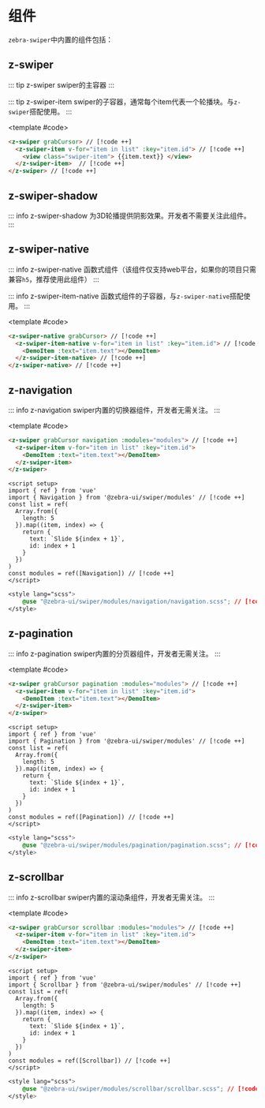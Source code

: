 # 组件

`zebra-swiper`中内置的组件包括：

## z-swiper

::: tip z-swiper <Badge type="tip" text="核心组件" />
swiper的主容器
:::

::: tip z-swiper-item <Badge type="tip" text="核心组件" />
swiper的子容器，通常每个item代表一个轮播块。与`z-swiper`搭配使用。
:::

<script setup>
  import {
   ref
  } from 'vue';
  import { Navigation,Pagination,Scrollbar } from "@zebra-ui/swiper/modules"
  const list = ref(Array.from({
   length: 5
  }).map((item, index) => {
    return {
     text: `Slide ${index + 1}`,
     id: index + 1
    }
   }
  ))
  const modules = ref([Navigation,Pagination,Scrollbar])
</script>

<DemoBlock expanded>
<z-swiper grabCursor>
  <z-swiper-item v-for="item in list" :key="item.id">
    <DemoItem :text="item.text"></DemoItem>
  </z-swiper-item>
</z-swiper>

<template #code>

```html
<z-swiper grabCursor> // [!code ++]
  <z-swiper-item v-for="item in list" :key="item.id"> // [!code ++]
    <view class="swiper-item"> {{item.text}} </view>
  </z-swiper-item>  // [!code ++]
</z-swiper> // [!code ++]
```

  </template>

</DemoBlock>

## z-swiper-shadow

::: info z-swiper-shadow
为3D轮播提供阴影效果。开发者不需要关注此组件。
:::

## z-swiper-native

::: info z-swiper-native
函数式组件（该组件仅支持web平台，如果你的项目只需兼容`h5`，推荐使用此组件）
:::

::: info z-swiper-item-native
函数式组件的子容器，与`z-swiper-native`搭配使用。
:::

<DemoBlock expanded>

<z-swiper-native grabCursor>
  <z-swiper-item-native v-for="item in list" :key="item.id">
    <DemoItem :text="item.text"></DemoItem>
  </z-swiper-item-native>
</z-swiper-native>

<template #code>

```html
<z-swiper-native grabCursor> // [!code ++]
  <z-swiper-item-native v-for="item in list" :key="item.id"> // [!code ++]
    <DemoItem :text="item.text"></DemoItem>
  </z-swiper-item-native> // [!code ++]
</z-swiper-native> // [!code ++]
```

</template>

</DemoBlock>

## z-navigation

::: info z-navigation
swiper内置的切换器组件，开发者无需关注。
:::

<DemoBlock expanded>

<z-swiper grabCursor navigation :modules="modules">
  <z-swiper-item v-for="item in list" :key="item.id">
    <DemoItem :text="item.text"></DemoItem>
  </z-swiper-item>
</z-swiper>

<template #code>

```html
<z-swiper grabCursor navigation :modules="modules"> // [!code ++]
  <z-swiper-item v-for="item in list" :key="item.id">
    <DemoItem :text="item.text"></DemoItem>
  </z-swiper-item>
</z-swiper>
```

```vue
<script setup>
import { ref } from 'vue'
import { Navigation } from '@zebra-ui/swiper/modules' // [!code ++]
const list = ref(
  Array.from({
    length: 5
  }).map((item, index) => {
    return {
      text: `Slide ${index + 1}`,
      id: index + 1
    }
  })
)
const modules = ref([Navigation]) // [!code ++]
</script>
```

```css
<style lang="scss">
    @use "@zebra-ui/swiper/modules/navigation/navigation.scss"; // [!code ++]
</style>
```

</template>

<style lang="scss">
    @use "@zebra-ui/swiper/modules/navigation/navigation.scss";
</style>

</DemoBlock>

## z-pagination

::: info z-pagination
swiper内置的分页器组件，开发者无需关注。
:::

<DemoBlock expanded>

<z-swiper grabCursor pagination :modules="modules">
  <z-swiper-item v-for="item in list" :key="item.id">
    <DemoItem :text="item.text"></DemoItem>
  </z-swiper-item>
</z-swiper>

<template #code>

```html
<z-swiper grabCursor pagination :modules="modules"> // [!code ++]
  <z-swiper-item v-for="item in list" :key="item.id">
    <DemoItem :text="item.text"></DemoItem>
  </z-swiper-item>
</z-swiper>
```

```vue
<script setup>
import { ref } from 'vue'
import { Pagination } from '@zebra-ui/swiper/modules' // [!code ++]
const list = ref(
  Array.from({
    length: 5
  }).map((item, index) => {
    return {
      text: `Slide ${index + 1}`,
      id: index + 1
    }
  })
)
const modules = ref([Pagination]) // [!code ++]
</script>
```

```css
<style lang="scss">
    @use "@zebra-ui/swiper/modules/pagination/pagination.scss"; // [!code ++]
</style>
```

</template>

<style lang="scss">
    @use "@zebra-ui/swiper/modules/pagination/pagination.scss";
</style>

</DemoBlock>

## z-scrollbar

::: info z-scrollbar
swiper内置的滚动条组件，开发者无需关注。
:::

<DemoBlock expanded>

<z-swiper grabCursor scrollbar :modules="modules">
  <z-swiper-item v-for="item in list" :key="item.id">
    <DemoItem :text="item.text"></DemoItem>
  </z-swiper-item>
</z-swiper>

<template #code>

```html
<z-swiper grabCursor scrollbar :modules="modules"> // [!code ++]
  <z-swiper-item v-for="item in list" :key="item.id">
    <DemoItem :text="item.text"></DemoItem>
  </z-swiper-item>
</z-swiper>
```

```vue
<script setup>
import { ref } from 'vue'
import { Scrollbar } from '@zebra-ui/swiper/modules' // [!code ++]
const list = ref(
  Array.from({
    length: 5
  }).map((item, index) => {
    return {
      text: `Slide ${index + 1}`,
      id: index + 1
    }
  })
)
const modules = ref([Scrollbar]) // [!code ++]
</script>
```

```css
<style lang="scss">
    @use "@zebra-ui/swiper/modules/scrollbar/scrollbar.scss"; // [!code ++]
</style>
```

</template>

<style lang="scss">
    @use "@zebra-ui/swiper/modules/scrollbar/scrollbar.scss";
</style>

</DemoBlock>
